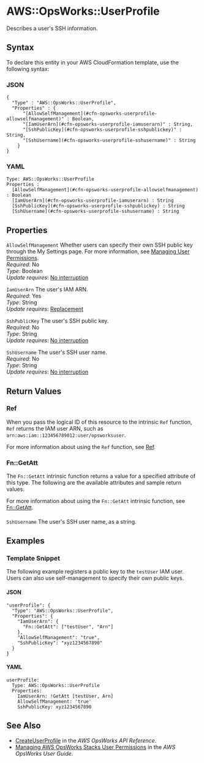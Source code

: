 # AWS::OpsWorks::UserProfile<a name="aws-resource-opsworks-userprofile"></a>

Describes a user's SSH information\.

## Syntax<a name="aws-resource-opsworks-userprofile-syntax"></a>

To declare this entity in your AWS CloudFormation template, use the following syntax:

### JSON<a name="aws-resource-opsworks-userprofile-syntax.json"></a>

```
{
  "Type" : "AWS::OpsWorks::UserProfile",
  "Properties" : {
      "[AllowSelfManagement](#cfn-opsworks-userprofile-allowselfmanagement)" : Boolean,
      "[IamUserArn](#cfn-opsworks-userprofile-iamuserarn)" : String,
      "[SshPublicKey](#cfn-opsworks-userprofile-sshpublickey)" : String,
      "[SshUsername](#cfn-opsworks-userprofile-sshusername)" : String
    }
}
```

### YAML<a name="aws-resource-opsworks-userprofile-syntax.yaml"></a>

```
Type: AWS::OpsWorks::UserProfile
Properties : 
﻿  [AllowSelfManagement](#cfn-opsworks-userprofile-allowselfmanagement) : Boolean
﻿  [IamUserArn](#cfn-opsworks-userprofile-iamuserarn) : String
﻿  [SshPublicKey](#cfn-opsworks-userprofile-sshpublickey) : String
﻿  [SshUsername](#cfn-opsworks-userprofile-sshusername) : String
```

## Properties<a name="aws-resource-opsworks-userprofile-properties"></a>

`AllowSelfManagement`  <a name="cfn-opsworks-userprofile-allowselfmanagement"></a>
Whether users can specify their own SSH public key through the My Settings page\. For more information, see [Managing User Permissions](https://docs.aws.amazon.com/opsworks/latest/userguide/security-settingsshkey.html)\.  
*Required*: No  
*Type*: Boolean  
*Update requires*: [No interruption](https://docs.aws.amazon.com/AWSCloudFormation/latest/UserGuide/using-cfn-updating-stacks-update-behaviors.html#update-no-interrupt)

`IamUserArn`  <a name="cfn-opsworks-userprofile-iamuserarn"></a>
The user's IAM ARN\.  
*Required*: Yes  
*Type*: String  
*Update requires*: [Replacement](https://docs.aws.amazon.com/AWSCloudFormation/latest/UserGuide/using-cfn-updating-stacks-update-behaviors.html#update-replacement)

`SshPublicKey`  <a name="cfn-opsworks-userprofile-sshpublickey"></a>
The user's SSH public key\.  
*Required*: No  
*Type*: String  
*Update requires*: [No interruption](https://docs.aws.amazon.com/AWSCloudFormation/latest/UserGuide/using-cfn-updating-stacks-update-behaviors.html#update-no-interrupt)

`SshUsername`  <a name="cfn-opsworks-userprofile-sshusername"></a>
The user's SSH user name\.  
*Required*: No  
*Type*: String  
*Update requires*: [No interruption](https://docs.aws.amazon.com/AWSCloudFormation/latest/UserGuide/using-cfn-updating-stacks-update-behaviors.html#update-no-interrupt)

## Return Values<a name="aws-resource-opsworks-userprofile-return-values"></a>

### Ref<a name="aws-resource-opsworks-userprofile-return-values-ref"></a>

 When you pass the logical ID of this resource to the intrinsic `Ref` function, `Ref` returns the IAM user ARN, such as `arn:aws:iam::123456789012:user/opsworksuser`\.

For more information about using the `Ref` function, see [Ref](https://docs.aws.amazon.com/AWSCloudFormation/latest/UserGuide/intrinsic-function-reference-ref.html)\.

### Fn::GetAtt<a name="aws-resource-opsworks-userprofile-return-values-fn--getatt"></a>

The `Fn::GetAtt` intrinsic function returns a value for a specified attribute of this type\. The following are the available attributes and sample return values\.

For more information about using the `Fn::GetAtt` intrinsic function, see [Fn::GetAtt](https://docs.aws.amazon.com/AWSCloudFormation/latest/UserGuide/intrinsic-function-reference-getatt.html)\.

#### <a name="aws-resource-opsworks-userprofile-return-values-fn--getatt-fn--getatt"></a>

`SshUsername`  <a name="SshUsername-fn::getatt"></a>
The user's SSH user name, as a string\.

## Examples<a name="aws-resource-opsworks-userprofile--examples"></a>

### Template Snippet<a name="aws-resource-opsworks-userprofile--examples--Template_Snippet"></a>

The following example registers a public key to the `testUser` IAM user\. Users can also use self\-management to specify their own public keys\.

#### JSON<a name="aws-resource-opsworks-userprofile--examples--Template_Snippet--json"></a>

```
"userProfile": {
  "Type": "AWS::OpsWorks::UserProfile",
  "Properties": {
    "IamUserArn": {
      "Fn::GetAtt": ["testUser", "Arn"]
    },
    "AllowSelfManagement": "true",
    "SshPublicKey": "xyz1234567890"
  }
}
```

#### YAML<a name="aws-resource-opsworks-userprofile--examples--Template_Snippet--yaml"></a>

```
userProfile:
  Type: AWS::OpsWorks::UserProfile
  Properties:
    IamUserArn: !GetAtt [testUser, Arn]
    AllowSelfManagement: 'true'
    SshPublicKey: xyz1234567890
```

## See Also<a name="aws-resource-opsworks-userprofile--seealso"></a>
+  [CreateUserProfile](https://docs.aws.amazon.com/opsworks/latest/APIReference/API_CreateUserProfile.html) in the *AWS OpsWorks API Reference*\.
+  [Managing AWS OpsWorks Stacks User Permissions](https://docs.aws.amazon.com/opsworks/latest/userguide/opsworks-security-users.html) in the *AWS OpsWorks User Guide*\.